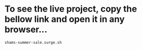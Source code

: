 # To see the live project, copy the bellow link and open it in any browser...
`shams-summer-sale.surge.sh`